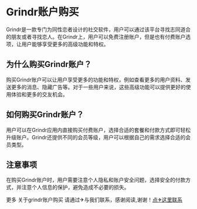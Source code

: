 # Grindr账户购买

Grindr是一款专门为同性恋者设计的社交软件，用户可以通过该平台寻找志同道合的朋友或者寻找恋人。在Grindr上，用户可以免费注册账户，但是也有付费账户选项，让用户能够享受更多的高级功能和特权。

## 为什么购买Grindr账户？

购买Grindr账户可以让用户享受更多的功能和特权，例如查看更多的用户资料、发送更多的消息、隐藏广告等。对于一些用户来说，这些高级功能可以提供更好的使用体验和更多的交友机会。

## 如何购买Grindr账户？

用户可以在Grindr应用内直接购买付费账户，选择合适的套餐和付款方式即可轻松升级账户。Grindr还提供不同的会员等级，用户可以根据自己的需求选择合适的会员类型。

## 注意事项

在购买Grindr账户时，用户需要注意个人隐私和账户安全问题，选择安全的付款方式，并注意个人信息的保护，避免造成不必要的损失。

更多 关于grindr账户购买 请通过✈与我们联系，感谢阅读,谢谢！[点✈这里联系](https://ww.k02.cc)